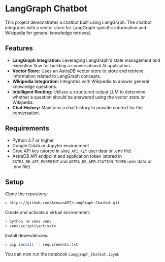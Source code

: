 # LangGraph Chatbot

This project demonstrates a chatbot built using LangGraph. The chatbot integrates with a vector store for LangGraph-specific information and Wikipedia for general knowledge retrieval. 

## Features

* **LangGraph Integration:** Leveraging LangGraph's state management and execution flow for building a conversational AI application.
* **Vector Store:** Uses an AstraDB vector store to store and retrieve information related to LangGraph concepts.
* **Wikipedia Integration:** Integrates with Wikipedia to answer general knowledge questions.
* **Intelligent Routing:** Utilizes a structured output LLM to determine whether a question should be answered using the vector store or Wikipedia.
* **Chat History:** Maintains a chat history to provide context for the conversation.

## Requirements

* Python 3.7 or higher
* Google Colab or Jupyter environment
* Groq API key (stored in `GROQ_API_KEY` user data or .env file)
* AstraDB API endpoint and application token (stored in `ASTRA_DB_API_ENDPOINT` and `ASTRA_DB_APPLICATION_TOKEN` user data or .env file)

## Setup

Clone the repository:
```sh
> https://github.com/Armaan457/LangGraph-Chatbot.git
```

Create and activate a virtual environment:
```sh
> python -m venv venv
> venv\scripts\activate
```

Install dependencies:
```sh
> pip install -r requirements.txt
```

You can now run the notebook `Langgraph_Chatbot.ipynb`
